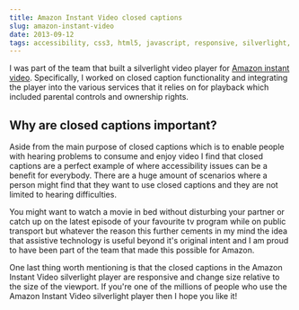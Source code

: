 ```yaml
---
title: Amazon Instant Video closed captions
slug: amazon-instant-video
date: 2013-09-12
tags: accessibility, css3, html5, javascript, responsive, silverlight, perl
---
```


I was part of the team that built a silverlight video player for <a href="http://www.amazon.com/Shop-Instant-Video/b/ref=sv_atv_1?_encoding=UTF8&node=7589478011">Amazon instant video</a>. Specifically, I worked on closed caption functionality and integrating the player into the various services that it relies on for playback which included parental controls and ownership rights.

## Why are closed captions important?

Aside from the main purpose of closed captions which is to enable people with hearing problems to consume and enjoy video I find that closed captions are a perfect example of where accessibility issues can be a benefit for everybody. There are a huge amount of scenarios where a person might find that they want to use closed captions and they are not limited to hearing difficulties.

You might want to watch a movie in bed without disturbing your partner or catch up on the latest episode of your favourite tv program while on public transport but whatever the reason this further cements in my mind the idea that assistive technology is useful beyond it's original intent and I am proud to have been part of the team that made this possible for Amazon.

One last thing worth mentioning is that the closed captions in the Amazon Instant Video silverlight player are responsive and change size relative to the size of the viewport. If you're one of the millions of people who use the Amazon Instant Video silverlight player then I hope you like it!
